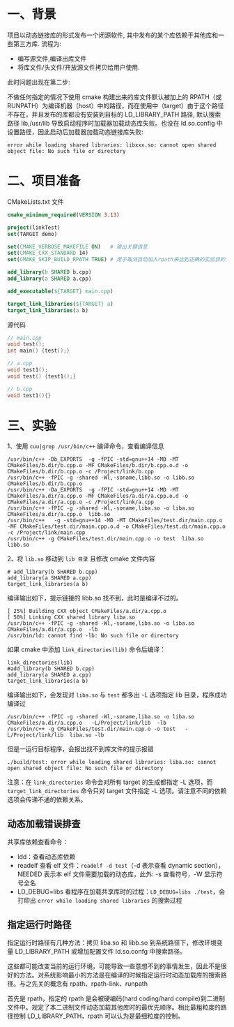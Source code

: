 # 一、背景

项目以动态链接库的形式发布一个闭源软件, 其中发布的某个库依赖于其他库和一些第三方库. 流程为:

- 编写源文件,编译出库文件
- 将库文件/头文件/开放源文件拷贝给用户使用.

此时问题出现在第二步:

不做任何指定的情况下使用 cmake 构建出来的库文件默认被加上的 RPATH（或 RUNPATH）为编译机器（host）中的路径，而在使用中（target）由于这个路径不存在，并且发布的库都没有安装到目标的 LD_LIBRARY_PATH 路径, 默认搜索路径 lib,/usr/lib 导致启动程序时加载器加载动态库失败。也没在 ld.so.config 中设置路径，因此启动后加载器加载动态链接库失败:

```shell
error while loading shared libraries: libxxx.so: cannot open shared object file: No such file or directory
```


# 二、项目准备

CMakeLists.txt 文件

```cmake
cmake_minimum_required(VERSION 3.13)

project(linkTest)
set(TARGET demo)

set(CMAKE_VERBOSE_MAKEFILE ON)   # 输出关键信息
set(CMAKE_CXX_STANDARD 14)
set(CMAKE_SKIP_BUILD_RPATH TRUE) # 用于取消自动加入rpath来达到正确的实验目的

add_library(b SHARED b.cpp)
add_library(a SHARED a.cpp)

add_executable(${TARGET} main.cpp)

target_link_libraries(${TARGET} a)
target_link_libraries(a b)
```

源代码

```c++
// main.cpp
void test();
int main() {test();}

// a.cpp
void test1();
void test() {test1();}

// b.cpp
void test1(){}
```

# 三、实验

1、使用 `cuu|grep /usr/bin/c++` 编译命令，查看编译信息

```shell
/usr/bin/c++ -Db_EXPORTS  -g -fPIC -std=gnu++14 -MD -MT CMakeFiles/b.dir/b.cpp.o -MF CMakeFiles/b.dir/b.cpp.o.d -o CMakeFiles/b.dir/b.cpp.o -c /Project/link/b.cpp
/usr/bin/c++ -fPIC -g -shared -Wl,-soname,libb.so -o libb.so CMakeFiles/b.dir/b.cpp.o
/usr/bin/c++ -Da_EXPORTS  -g -fPIC -std=gnu++14 -MD -MT CMakeFiles/a.dir/a.cpp.o -MF CMakeFiles/a.dir/a.cpp.o.d -o CMakeFiles/a.dir/a.cpp.o -c /Project/link/a.cpp
/usr/bin/c++ -fPIC -g -shared -Wl,-soname,liba.so -o liba.so CMakeFiles/a.dir/a.cpp.o  libb.so
/usr/bin/c++   -g -std=gnu++14 -MD -MT CMakeFiles/test.dir/main.cpp.o -MF CMakeFiles/test.dir/main.cpp.o.d -o CMakeFiles/test.dir/main.cpp.o -c /Project/link/main.cpp
/usr/bin/c++ -g CMakeFiles/test.dir/main.cpp.o -o test  liba.so libb.so
```

2、将 `lib.so` 移动到 `lib 目录` 且修改 cmake 文件内容

```shell
# add_library(b SHARED b.cpp)
add_library(a SHARED a.cpp)
target_link_libraries(a b)
```

编译输出如下，提示链接的 libb.so 找不到，此时是编译不过的。

```shell
[ 25%] Building CXX object CMakeFiles/a.dir/a.cpp.o
[ 50%] Linking CXX shared library liba.so
/usr/bin/c++ -fPIC -g -shared -Wl,-soname,liba.so -o liba.so CMakeFiles/a.dir/a.cpp.o  -lb
/usr/bin/ld: cannot find -lb: No such file or directory
```

如果 cmake 中添加 `link_directories(lib)` 命令后编译：

```shell
link_directories(lib)
#add_library(b SHARED b.cpp)
add_library(a SHARED a.cpp)
target_link_libraries(a b)
```

编译输出如下，会发现对 `liba.so` 与 `test` 都多出 -L 选项指定 lib 目录，程序成功编译过

```shell
/usr/bin/c++ -fPIC -g -shared -Wl,-soname,liba.so -o liba.so CMakeFiles/a.dir/a.cpp.o   -L/Project/link/lib  -lb
/usr/bin/c++ -g CMakeFiles/test.dir/main.cpp.o -o test   -L/Project/link/lib  liba.so -lb
```

但是一运行目标程序，会报出找不到库文件的提示报错

```shell
./build/test: error while loading shared libraries: liba.so: cannot open shared object file: No such file or directory
```

注意：在 `link_directories` 命令会对所有 target 的生成都指定 -L 选项，而 `target_link_directories` 命令只对 target 文件指定 -L 选项。请注意不同的依赖选项会传递不通的依赖关系。

## 动态加载错误排查

共享库依赖查看命令：

- ldd：查看动态库依赖
- readelf 查看 elf 文件：`readelf -d test`（-d 表示查看 dynamic section），NEEDED 表示本 elf 文件需要加载的动态库，此外: -s 查看符号，-W 显示符号全名
- LD_DEBUG=libs 看程序在加载共享库时的过程：`LD_DEBUG=libs ./test`，会打印出 `error while loading shared libraries` 的搜索过程

## 指定运行时路径

指定运行时路径有几种方法：拷贝 liba.so 和 libb.so 到系统路径下，修改环境变量 LD_LIBRARY_PATH 或增加配置文件 ld.so.confg 中搜索路径。

这些都可能改变当前的运行环境，可能导致一些意想不到的事情发生，因此不是很好的方法。对系统影响最小的方法是在编译的时候指定运行时动态加载库的搜索路径。与之先关的概念有 rpath、rpath-link、runpath

首先是 rpath，指定的 rpath 是会被硬编码(hard coding/hard compile)到二进制文件中。规定了本二进制文件动态加载其他库时的最优先顺序。相比最粗粒度的路径控制 LD_LIBRARY_PATH，rpath 可以认为是最细粒度的控制。